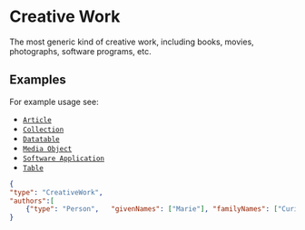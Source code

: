# Creative Work

The most generic kind of creative work, including books, movies, photographs, software programs, etc.

## Examples

For example usage see:

- [`Article`](/schema/Article)
- [`Collection`](/schema/Collection)
- [`Datatable`](/schema/Datatable)
- [`Media Object`](/schema/MediaObject)
- [`Software Application`](/schema/SoftwareApplication)
- [`Table`](/schema/Table)


```json
{
"type": "CreativeWork",
"authors":[
    {"type": "Person",   "givenNames": ["Marie"], "familyNames": ["Curie"]}] 
}
```
